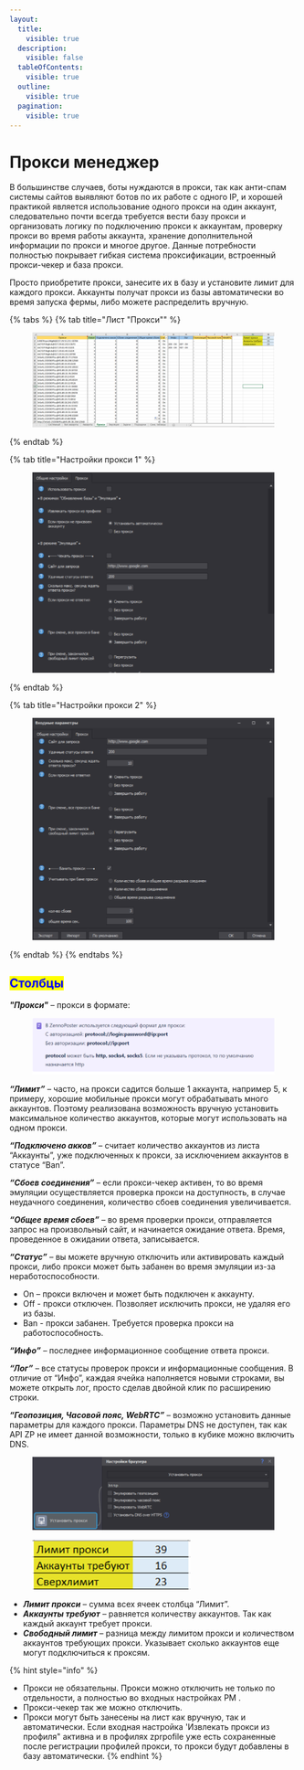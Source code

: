```yaml
---
layout:
  title:
    visible: true
  description:
    visible: false
  tableOfContents:
    visible: true
  outline:
    visible: true
  pagination:
    visible: true
---
```


# Прокси менеджер

В большинстве случаев, боты нуждаются в прокси, так как анти-спам системы сайтов выявляют ботов по их работе с одного IP, и хорошей практикой является использование одного прокси на один аккаунт, следовательно почти всегда требуется вести базу прокси и организовать логику по подключению прокси к аккаунтам, проверку прокси во время работы аккаунта, хранение дополнительной информации по прокси и многое другое. Данные потребности полностью покрывает гибкая система проксификации, встроенный прокси-чекер и база прокси.&#x20;

Просто приобретите прокси, занесите их в базу и установите лимит для каждого прокси. Аккаунты получат прокси из базы автоматически во время запуска фермы, либо можете распределить вручную.

{% tabs %}
{% tab title="Лист "Прокси"" %}
<figure><img src="../.gitbook/assets/Прокси 1 (1).png" alt=""><figcaption></figcaption></figure>
{% endtab %}

{% tab title="Настройки прокси 1" %}
<figure><img src="../.gitbook/assets/Прокси 1.png" alt=""><figcaption></figcaption></figure>
{% endtab %}

{% tab title="Настройки прокси 2" %}
<figure><img src="../.gitbook/assets/image (39).png" alt=""><figcaption></figcaption></figure>
{% endtab %}
{% endtabs %}

## <mark style="color:blue;">Столбцы</mark>

_**"Прокси"**_ – прокси в формате:

<div align="center">

<figure><img src="../.gitbook/assets/image (40).png" alt="" width="563"><figcaption></figcaption></figure>

</div>

_**“Лимит”**_ – часто, на прокси садится больше 1 аккаунта, например 5, к примеру, хорошие мобильные прокси могут обрабатывать много аккаунтов. Поэтому реализована возможность вручную установить максимальное количество аккаунтов, которые могут использовать на одном прокси.

_**“Подключено акков”**_ – считает количество аккаунтов из листа “Аккаунты”, уже подключенных к прокси, за исключением аккаунтов в статусе “Ban”.

_**“Сбоев соединения”**_ – если прокси-чекер активен, то во время эмуляции осуществляется проверка прокси на доступность, в случае неудачного соединения, количество сбоев соединения увеличивается.

_**“Общее время сбоев”**_ – во время проверки прокси, отправляется запрос на произвольный сайт, и начинается ожидание ответа. Время, проведенное в ожидании ответа, записывается.

_**“Статус”**_ – вы можете вручную отключить или активировать каждый прокси, либо прокси может быть забанен во время эмуляции из-за неработоспособности.

* On – прокси включен и может быть подключен к аккаунту.
* Off - прокси отключен. Позволяет исключить прокси, не удаляя его из базы.
* Ban - прокси забанен. Требуется проверка прокси на работоспособность.

_**“Инфо”**_ – последнее информационное сообщение ответа прокси.

_**“Лог”**_ – все статусы проверок прокси и информационные сообщения. В отличие от “Инфо”, каждая ячейка наполняется новыми строками, вы можете открыть лог, просто сделав двойной клик по расширению строки.

_**“Геопозиция, Часовой пояс, WebRTC”**_ – возможно установить данные параметры для каждого прокси. Параметры DNS не доступен, так как API ZP не имеет данной возможности, только в кубике можно включить DNS.

<div align="left">

<figure><img src="../.gitbook/assets/image (41).png" alt="" width="563"><figcaption></figcaption></figure>

</div>

<div align="left">

<figure><img src="../.gitbook/assets/image (42).png" alt="" width="277"><figcaption></figcaption></figure>

</div>

* _**Лимит прокси**_ – сумма всех ячеек столбца “Лимит”.
* _**Аккаунты требуют**_ – равняется количеству аккаунтов. Так как каждый аккаунт требует прокси.
* _**Свободный лимит**_ – разница между лимитом прокси и количеством аккаунтов требующих прокси. Указывает сколько аккаунтов еще могут подключиться к проксям.

{% hint style="info" %}
* Прокси не обязательны. Прокси можно отключить не только по отдельности, а полностью во входных настройках PM .
* Прокси-чекер так же можно отключить.
* Прокси могут быть занесены на лист как вручную, так и автоматически. Eсли входная настройка 'Извлекать прокси из профиля" активна и в профилях zprpofile уже есть сохраненные после регистрации профилей прокси, то прокси будут добавлены в базу автоматически.
{% endhint %}
